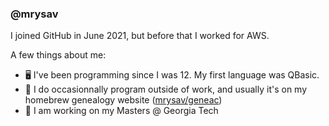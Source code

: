 ### @mrysav

I joined GitHub in June 2021, but before that I worked for AWS.

A few things about me:

- 🖥️ I've been programming since I was 12. My first language was QBasic.
- 📖 I do occasionnally program outside of work, and usually it's on my homebrew genealogy website ([mrysav/geneac](https://github.com/mrysav/geneac))
-  🏫 I am working on my Masters @ Georgia Tech
